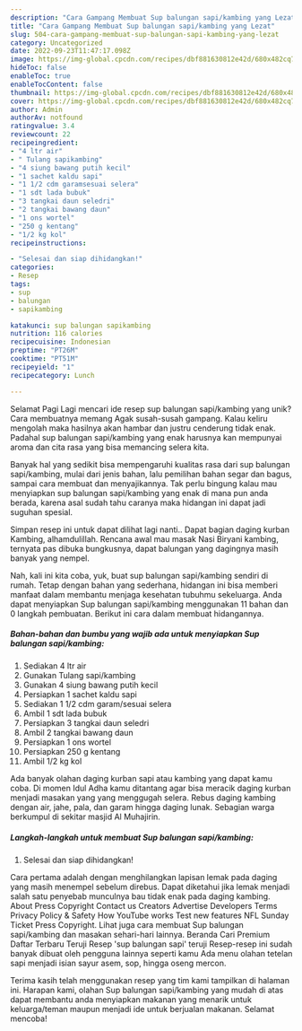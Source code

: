 ```yaml
---
description: "Cara Gampang Membuat Sup balungan sapi/kambing yang Lezat"
title: "Cara Gampang Membuat Sup balungan sapi/kambing yang Lezat"
slug: 504-cara-gampang-membuat-sup-balungan-sapi-kambing-yang-lezat
category: Uncategorized
date: 2022-09-23T11:47:17.098Z
image: https://img-global.cpcdn.com/recipes/dbf881630812e42d/680x482cq70/sup-balungan-sapikambing-foto-resep-utama.jpg
hideToc: false
enableToc: true
enableTocContent: false
thumbnail: https://img-global.cpcdn.com/recipes/dbf881630812e42d/680x482cq70/sup-balungan-sapikambing-foto-resep-utama.jpg
cover: https://img-global.cpcdn.com/recipes/dbf881630812e42d/680x482cq70/sup-balungan-sapikambing-foto-resep-utama.jpg
author: Admin
authorAv: notfound
ratingvalue: 3.4
reviewcount: 22
recipeingredient:
- "4 ltr air"
- " Tulang sapikambing"
- "4 siung bawang putih kecil"
- "1 sachet kaldu sapi"
- "1 1/2 cdm garamsesuai selera"
- "1 sdt lada bubuk"
- "3 tangkai daun seledri"
- "2 tangkai bawang daun"
- "1 ons wortel"
- "250 g kentang"
- "1/2 kg kol"
recipeinstructions:

- "Selesai dan siap dihidangkan!"
categories:
- Resep
tags:
- sup
- balungan
- sapikambing

katakunci: sup balungan sapikambing 
nutrition: 116 calories
recipecuisine: Indonesian
preptime: "PT26M"
cooktime: "PT51M"
recipeyield: "1"
recipecategory: Lunch

---
```



Selamat Pagi Lagi mencari ide resep sup balungan sapi/kambing yang unik? Cara membuatnya memang Agak susah-susah gampang. Kalau keliru mengolah maka hasilnya akan hambar dan justru cenderung tidak enak. Padahal sup balungan sapi/kambing yang enak harusnya kan mempunyai aroma dan cita rasa yang bisa memancing selera kita.


Banyak hal yang sedikit bisa mempengaruhi kualitas rasa dari sup balungan sapi/kambing, mulai dari jenis bahan, lalu pemilihan bahan segar dan bagus, sampai cara membuat dan menyajikannya. Tak perlu bingung kalau mau menyiapkan sup balungan sapi/kambing yang enak di mana pun anda berada, karena asal sudah tahu caranya maka hidangan ini dapat jadi suguhan spesial.

Simpan resep ini untuk dapat dilihat lagi nanti.. Dapat bagian daging kurban Kambing, alhamdulillah. Rencana awal mau masak Nasi Biryani kambing, ternyata pas dibuka bungkusnya, dapat balungan yang dagingnya masih banyak yang nempel.


Nah, kali ini kita coba, yuk, buat sup balungan sapi/kambing sendiri di rumah. Tetap dengan bahan yang sederhana, hidangan ini bisa memberi manfaat dalam membantu menjaga kesehatan tubuhmu sekeluarga. Anda dapat menyiapkan Sup balungan sapi/kambing menggunakan 11 bahan dan 0 langkah pembuatan. Berikut ini cara dalam membuat hidangannya.

<!--inarticleads1-->

##### Bahan-bahan dan bumbu yang wajib ada untuk menyiapkan Sup balungan sapi/kambing:

1. Sediakan 4 ltr air
1. Gunakan  Tulang sapi/kambing
1. Gunakan 4 siung bawang putih kecil
1. Persiapkan 1 sachet kaldu sapi
1. Sediakan 1 1/2 cdm garam/sesuai selera
1. Ambil 1 sdt lada bubuk
1. Persiapkan 3 tangkai daun seledri
1. Ambil 2 tangkai bawang daun
1. Persiapkan 1 ons wortel
1. Persiapkan 250 g kentang
1. Ambil 1/2 kg kol


Ada banyak olahan daging kurban sapi atau kambing yang dapat kamu coba. Di momen Idul Adha kamu ditantang agar bisa meracik daging kurban menjadi masakan yang yang menggugah selera. Rebus daging kambing dengan air, jahe, pala, dan garam hingga daging lunak. Sebagian warga berkumpul di sekitar masjid Al Muhajirin. 

<!--inarticleads2-->

##### Langkah-langkah untuk membuat Sup balungan sapi/kambing:


1. Selesai dan siap dihidangkan!

Cara pertama adalah dengan menghilangkan lapisan lemak pada daging yang masih menempel sebelum direbus. Dapat diketahui jika lemak menjadi salah satu penyebab munculnya bau tidak enak pada daging kambing. About Press Copyright Contact us Creators Advertise Developers Terms Privacy Policy &amp; Safety How YouTube works Test new features NFL Sunday Ticket Press Copyright. Lihat juga cara membuat Sup balungan sapi/kambing dan masakan sehari-hari lainnya. Beranda Cari Premium Daftar Terbaru Teruji Resep &#39;sup balungan sapi&#39; teruji Resep-resep ini sudah banyak dibuat oleh pengguna lainnya seperti kamu Ada menu olahan tetelan sapi menjadi isian sayur asem, sop, hingga oseng mercon. 

Terima kasih telah menggunakan resep yang tim kami tampilkan di halaman ini. Harapan kami, olahan Sup balungan sapi/kambing yang mudah di atas dapat membantu anda menyiapkan makanan yang menarik untuk keluarga/teman maupun menjadi ide untuk berjualan makanan. Selamat mencoba!
